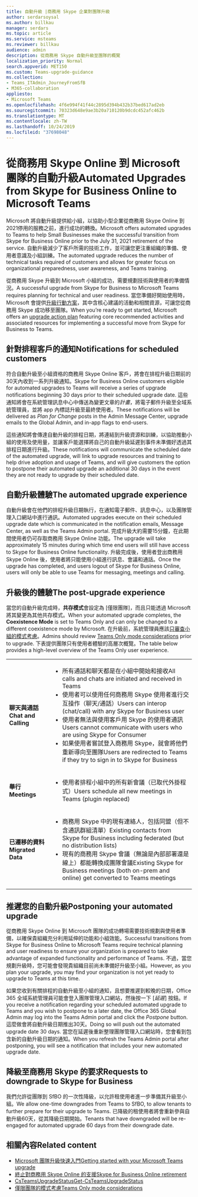 ```yaml
---
title: 自動升級 |商務用 Skype 企業對團隊升級
author: serdarsoysal
ms.author: billkau
manager: serdars
ms.topic: article
ms.service: msteams
ms.reviewer: billkau
audience: admin
description: 從商務用 Skype 自動升級至團隊的概覽
localization_priority: Normal
search.appverid: MET150
ms.custom: Teams-upgrade-guidance
ms.collection:
- Teams_ITAdmin_JourneyFromSfB
- M365-collaboration
appliesto:
- Microsoft Teams
ms.openlocfilehash: 4f6e994f41f44c2895d394b432b37bed617ad2eb
ms.sourcegitcommit: 70323d648e9ae3b20a710120b9dcdc452afc462b
ms.translationtype: MT
ms.contentlocale: zh-TW
ms.lasthandoff: 10/24/2019
ms.locfileid: "37698048"
---
```

# <a name="automated-upgrades-from-skype-for-business-online-to-microsoft-teams"></a><span data-ttu-id="9a57f-103">從商務用 Skype Online 到 Microsoft 團隊的自動升級</span><span class="sxs-lookup"><span data-stu-id="9a57f-103">Automated Upgrades from Skype for Business Online to Microsoft Teams</span></span>

<span data-ttu-id="9a57f-104">Microsoft 將自動升級提供給小組，以協助小型企業從商務用 Skype Online 到2021停用的服務之前，進行成功的轉換。</span><span class="sxs-lookup"><span data-stu-id="9a57f-104">Microsoft offers automated upgrades to Teams to help Small Businesses make the successful transition from Skype for Business Online prior to the July 31, 2021 retirement of the service.</span></span> <span data-ttu-id="9a57f-105">自動升級減少了客戶所需的技術工作，並可讓您更注重組織的準備、使用者意識及小組訓練。</span><span class="sxs-lookup"><span data-stu-id="9a57f-105">The automated upgrade reduces the number of technical tasks required of customers and allows for greater focus on organizational preparedness, user awareness, and Teams training.</span></span>

<span data-ttu-id="9a57f-106">從商務用 Skype 升級到 Microsoft 小組的成功，需要規劃技術與使用者的準備情況。</span><span class="sxs-lookup"><span data-stu-id="9a57f-106">A successful upgrade from Skype for Business to Microsoft Teams requires planning for technical and user readiness.</span></span> <span data-ttu-id="9a57f-107">當您準備好開始使用時，Microsoft 會提供[升級行動方案](upgrade-basic.md)，其中含核心建議的活動和相關資源，可讓您從商務用 Skype 成功移至團隊。</span><span class="sxs-lookup"><span data-stu-id="9a57f-107">When you’re ready to get started,  Microsoft offers an [upgrade action plan](upgrade-basic.md) featuring core recommended activities and associated resources for implementing a successful move from Skype for Business to Teams.</span></span>

## <a name="notifications-for-scheduled-customers"></a><span data-ttu-id="9a57f-108">針對排程客戶的通知</span><span class="sxs-lookup"><span data-stu-id="9a57f-108">Notifications for scheduled customers</span></span>

<span data-ttu-id="9a57f-109">符合自動升級至小組資格的商務用 Skype Online 客戶，將會在排程升級日期前的30天內收到一系列升級通知。</span><span class="sxs-lookup"><span data-stu-id="9a57f-109">Skype for Business Online customers eligible for automated upgrades to Teams will receive a series of upgrade notifications beginning 30 days prior to their scheduled upgrade date.</span></span> <span data-ttu-id="9a57f-110">這些通知將會在系統管理訊息中心中傳送為變更文章的*計畫*，將電子郵件升級至全域系統管理員，並將 app 內標誌升級至最終使用者。</span><span class="sxs-lookup"><span data-stu-id="9a57f-110">These notifications will be delivered as *Plan for Change* posts in the Admin Message Center, upgrade emails to the Global Admin, and in-app flags to end-users.</span></span>

<span data-ttu-id="9a57f-111">這些通知將會傳達自動升級的排程日期，將連結到升級資源和訓練，以協助推動小組的使用及使用量，並讓客戶能選擇將自己的自動升級延遲到事件未準備好透過其排程日期進行升級。</span><span class="sxs-lookup"><span data-stu-id="9a57f-111">These notifications will communicate the scheduled date of the automated upgrade, will link to upgrade resources and training to help drive adoption and usage of Teams, and will give customers the option to postpone their automated upgrade an additional 30 days in the event they are not ready to upgrade by their scheduled date.</span></span>

## <a name="the-automated-upgrade-experience"></a><span data-ttu-id="9a57f-112">自動升級體驗</span><span class="sxs-lookup"><span data-stu-id="9a57f-112">The automated upgrade experience</span></span>

<span data-ttu-id="9a57f-113">自動升級會在他們的排程升級日期執行，在通知電子郵件、訊息中心，以及團隊管理入口網站中進行通訊。</span><span class="sxs-lookup"><span data-stu-id="9a57f-113">Automated upgrades execute on their scheduled upgrade date which is communicated in the notification emails, Message Center, as well as the Teams Admin portal.</span></span> <span data-ttu-id="9a57f-114">完成升級大約需要15分鐘，在此期間使用者仍可存取商務用 Skype Online 功能。</span><span class="sxs-lookup"><span data-stu-id="9a57f-114">The upgrade will take approximately 15 minutes during which time end users will still have access to Skype for Business Online functionality.</span></span> <span data-ttu-id="9a57f-115">升級完成後，使用者登出商務用 Skype Online 後，使用者將只能使用小組進行訊息、會議和通話。</span><span class="sxs-lookup"><span data-stu-id="9a57f-115">Once the upgrade has completed, and users logout of Skype for Business Online, users will only be able to use Teams for messaging, meetings and calling.</span></span>

## <a name="the-post-upgrade-experience"></a><span data-ttu-id="9a57f-116">升級後的體驗</span><span class="sxs-lookup"><span data-stu-id="9a57f-116">The post-upgrade experience</span></span>

<span data-ttu-id="9a57f-117">當您的自動升級完成時，**共存模式**會設定為 [僅限團隊]，而且只能透過 Microsoft 將其變更為其他共存模式。</span><span class="sxs-lookup"><span data-stu-id="9a57f-117">When your automated upgrade completes, the **Coexistence Mode** is set to Teams Only and can only be changed to a different coexistence mode by Microsoft.</span></span> <span data-ttu-id="9a57f-118">在升級前，系統管理員應該[只審查小組的模式考慮](teams-only-mode-considerations.md)。</span><span class="sxs-lookup"><span data-stu-id="9a57f-118">Admins should review [Teams Only mode considerations](teams-only-mode-considerations.md) prior to upgrade.</span></span> <span data-ttu-id="9a57f-119">下表提供團隊只有使用者體驗的高層次概覽。</span><span class="sxs-lookup"><span data-stu-id="9a57f-119">The table below provides a high-level overview of the Teams Only user experience.</span></span>


|  |  |
|---------|---------|
|<span data-ttu-id="9a57f-120">**聊天與通話**</span><span class="sxs-lookup"><span data-stu-id="9a57f-120">**Chat and Calling**</span></span>     | <UL><LI><span data-ttu-id="9a57f-121">所有通話和聊天都是在小組中開始和接收</span><span class="sxs-lookup"><span data-stu-id="9a57f-121">All calls and chats are initiated and received in Teams</span></span><LI><span data-ttu-id="9a57f-122">使用者可以使用任何商務用 Skype 使用者進行交互操作（聊天/通話）</span><span class="sxs-lookup"><span data-stu-id="9a57f-122">Users can interop (chat/call) with any Skype for Business user</span></span><LI><span data-ttu-id="9a57f-123">使用者無法與使用客戶用 Skype 的使用者通訊</span><span class="sxs-lookup"><span data-stu-id="9a57f-123">Users cannot communicate with users who are using Skype for Consumer</span></span><LI><span data-ttu-id="9a57f-124">如果使用者嘗試登入商務用 Skype，就會將他們重新導向至團隊</span><span class="sxs-lookup"><span data-stu-id="9a57f-124">Users are redirected to Teams if they try to sign in to Skype for Business</span></span>      </UL>  |
|<span data-ttu-id="9a57f-125">**舉行**</span><span class="sxs-lookup"><span data-stu-id="9a57f-125">**Meetings**</span></span>     |  <UL><LI><span data-ttu-id="9a57f-126">使用者排程小組中的所有新會議（已取代外掛程式）</span><span class="sxs-lookup"><span data-stu-id="9a57f-126">Users schedule all new meetings in Teams (plugin replaced)</span></span>    </UL>   |
|<span data-ttu-id="9a57f-127">**已遷移的資料**</span><span class="sxs-lookup"><span data-stu-id="9a57f-127">**Migrated Data**</span></span>     |<UL><LI><span data-ttu-id="9a57f-128">商務用 Skype 中的現有連絡人，包括同盟（但不含通訊群組清單）</span><span class="sxs-lookup"><span data-stu-id="9a57f-128">Existing contacts from Skype for Business including federated (but no distribution lists)</span></span><LI><span data-ttu-id="9a57f-129">現有的商務用 Skype 會議（無論是內部部署還是線上）都能轉換成團隊會議</span><span class="sxs-lookup"><span data-stu-id="9a57f-129">Existing Skype for Business meetings (both on-prem and online) get converted to Teams meetings</span></span></UL>         |

## <a name="postponing-your-automated-upgrade"></a><span data-ttu-id="9a57f-130">推遲您的自動升級</span><span class="sxs-lookup"><span data-stu-id="9a57f-130">Postponing your automated upgrade</span></span>

<span data-ttu-id="9a57f-131">從商務用 Skype Online 到 Microsoft 團隊的成功轉場需要技術規劃與使用者準備，以確保貴組織充分利用延伸的功能和小組效能。</span><span class="sxs-lookup"><span data-stu-id="9a57f-131">Successful transitions from Skype for Business Online to Microsoft Teams require technical planning and user readiness to ensure your organization is prepared to take advantage of expanded functionality and performance of Teams.</span></span> <span data-ttu-id="9a57f-132">不過，當您規劃升級時，您可能會發現貴組織目前尚未準備好升級至小組。</span><span class="sxs-lookup"><span data-stu-id="9a57f-132">However, as you plan your upgrade, you may find your organization is not yet ready to upgrade to Teams at this time.</span></span>

<span data-ttu-id="9a57f-133">如果您收到有關排程的自動升級至小組的通知，且想要推遲到較晚的日期，Office 365 全域系統管理員可能會登入團隊管理入口網站，然後按一下 [*延遲*] 按鈕。</span><span class="sxs-lookup"><span data-stu-id="9a57f-133">If you receive a notification regarding your scheduled automated upgrade to Teams and you wish to postpone to a later date, the Office 365 Global Admin may log into the Teams Admin portal and click the *Postpone* button.</span></span> <span data-ttu-id="9a57f-134">這麼做會將自動升級日期推出30天。</span><span class="sxs-lookup"><span data-stu-id="9a57f-134">Doing so will push out the automated upgrade date 30 days.</span></span> <span data-ttu-id="9a57f-135">當您在延遲後重新整理團隊管理入口網站時，您會看到包含新的自動升級日期的通知。</span><span class="sxs-lookup"><span data-stu-id="9a57f-135">When you refresh the Teams Admin portal after postponing, you will see a notification that includes your new automated upgrade date.</span></span>

## <a name="requests-to-downgrade-to-skype-for-business"></a><span data-ttu-id="9a57f-136">降級至商務用 Skype 的要求</span><span class="sxs-lookup"><span data-stu-id="9a57f-136">Requests to downgrade to Skype for Business</span></span>

<span data-ttu-id="9a57f-137">我們允許從團隊到 SfBO 的一次性降級，以允許租使用者進一步準備其升級至小組。</span><span class="sxs-lookup"><span data-stu-id="9a57f-137">We allow one-time downgrades from Teams to SfBO, to allow tenants to further prepare for their upgrade to Teams.</span></span> <span data-ttu-id="9a57f-138">已降級的租使用者將會重新參與自動升級60天，從其降級日期開始。</span><span class="sxs-lookup"><span data-stu-id="9a57f-138">Tenants that have downgraded will be re-engaged for automated upgrade 60 days from their downgrade date.</span></span>

## <a name="related-content"></a><span data-ttu-id="9a57f-139">相關內容</span><span class="sxs-lookup"><span data-stu-id="9a57f-139">Related content</span></span>

- [<span data-ttu-id="9a57f-140">Microsoft 團隊升級快速入門</span><span class="sxs-lookup"><span data-stu-id="9a57f-140">Getting started with your Microsoft Teams upgrade</span></span>](upgrade-start-here.md)
- [<span data-ttu-id="9a57f-141">終止對商務用 Skype Online 的支援</span><span class="sxs-lookup"><span data-stu-id="9a57f-141">Skype for Business Online retirement</span></span>](skype-for-business-online-retirement.md)
- [<span data-ttu-id="9a57f-142">CsTeamsUpgradeStatus</span><span class="sxs-lookup"><span data-stu-id="9a57f-142">Get-CsTeamsUpgradeStatus</span></span>](https://docs.microsoft.com/powershell/module/skype/get-csteamsupgradestatus?view=skype-ps)
- [<span data-ttu-id="9a57f-143">僅限團隊的模式考慮</span><span class="sxs-lookup"><span data-stu-id="9a57f-143">Teams Only mode considerations</span></span>](teams-only-mode-considerations.md)


